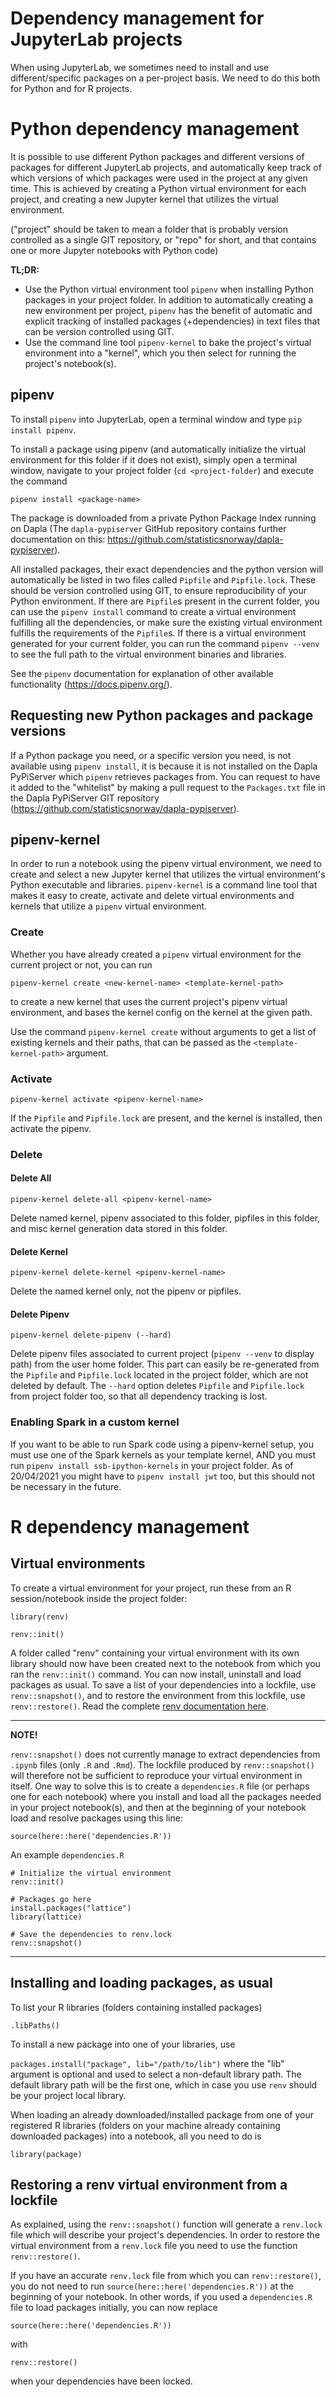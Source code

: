 # Dependency management for JupyterLab projects
When using JupyterLab, we sometimes need to install and use different/specific packages on a per-project basis. We need to do this both for Python and for R projects.

# Python dependency management

It is possible to use different Python packages and different versions of packages for different JupyterLab projects, and automatically keep track of which versions of which packages were used in the project at any given time. This is achieved by creating a Python virtual environment for each project, and creating a new Jupyter kernel that utilizes the virtual environment. 

("project" should be taken to mean a folder that is probably version controlled as a single GIT repository, or "repo" for short, and that contains one or more Jupyter notebooks with Python code)

**TL;DR:** 
- Use the Python virtual environment tool `pipenv` when installing Python packages in your project folder. In addition to automatically creating a new environment per project, `pipenv` has the benefit of automatic and explicit tracking of installed packages (+dependencies) in text files that can be version controlled using GIT.
- Use the command line tool `pipenv-kernel` to bake the project's virtual environment into a "kernel", which you then select for running the project's notebook(s).

## pipenv

To install `pipenv` into JupyterLab, open a terminal window and type `pip install pipenv`.

To install a package using pipenv (and automatically initialize the virtual environment for this folder if it does not exist), simply open a terminal window, navigate to your project folder (`cd <project-folder`) and execute the command

`pipenv install <package-name>`

The package is downloaded from a private Python Package Index running on Dapla (The `dapla-pypiserver` GitHub repository contains further documentation on this: https://github.com/statisticsnorway/dapla-pypiserver).

All installed packages, their exact dependencies and the python version will automatically be listed in two files called `Pipfile` and `Pipfile.lock`. These should be version controlled using GIT, to ensure reproducibility of your Python environment. If there are `Pipfile`s present in the current folder, you can use the `pipenv install` command to create a virtual environment fulfilling all the dependencies, or make sure the existing virtual environment fulfills the requirements of the `Pipfile`s. If there is a virtual environment generated for your current folder, you can run the command `pipenv --venv` to see the full path to the virtual environment binaries and libraries.

See the `pipenv` documentation for explanation of other available functionality (https://docs.pipenv.org/).

## Requesting new Python packages and package versions

If a Python package you need, or a specific version you need, is not available using `pipenv install`, it is because it is not installed on the Dapla PyPiServer which `pipenv` retrieves packages from. You can request to have it added to the "whitelist" by making a pull request to the `Packages.txt` file in the Dapla PyPiServer GIT repository (https://github.com/statisticsnorway/dapla-pypiserver).

## pipenv-kernel

In order to run a notebook using the pipenv virtual environment, we need to create and select a new Jupyter kernel that utilizes the virtual environment's Python executable and libraries. `pipenv-kernel` is a command line tool that makes it easy to create, activate and delete virtual environments and kernels that utilize a `pipenv` virtual environment.

### Create

Whether you have already created a `pipenv` virtual environment for the current project or not, you can run

`pipenv-kernel create <new-kernel-name> <template-kernel-path>` 

to create a new kernel that uses the current project's pipenv virtual environment, and bases the kernel config on the kernel at the given path.

Use the command `pipenv-kernel create` without arguments to get a list of existing kernels and their paths, that can be passed as the `<template-kernel-path>` argument.

### Activate

`pipenv-kernel activate <pipenv-kernel-name>`

If the `Pipfile` and `Pipfile.lock` are present, and the kernel is installed, then activate the pipenv.

### Delete

#### Delete All

`pipenv-kernel delete-all <pipenv-kernel-name>`

Delete named kernel, pipenv associated to this folder, pipfiles in this folder, and misc kernel generation data stored in this folder.

#### Delete Kernel

`pipenv-kernel delete-kernel <pipenv-kernel-name>`

Delete the named kernel only, not the pipenv or pipfiles.

#### Delete Pipenv

`pipenv-kernel delete-pipenv (--hard)`

Delete pipenv files associated to current project (`pipenv --venv` to display path) from the user home folder. This part can easily be re-generated from the `Pipfile` and `Pipfile.lock` located in the project folder, which are not deleted by default.
The `--hard` option deletes `Pipfile` and `Pipfile.lock` from project folder too, so that all dependency tracking is lost.

### Enabling Spark in a custom kernel

If you want to be able to run Spark code using a pipenv-kernel setup, you must use one of the Spark kernels as your template kernel, AND you must run `pipenv install ssb-ipython-kernels` in your project folder. As of 20/04/2021 you might have to `pipenv install jwt` too, but this should not be necessary in the future.

# R dependency management

## Virtual environments

To create a virtual environment for your project, run these from an R session/notebook inside the project folder:

`library(renv)`

`renv::init()`

A folder called "renv" containing your virtual environment with its own library should now have been created next to the notebook from which you ran the `renv::init()` command. You can now install, uninstall and load packages as usual. To save a list of your dependencies into a lockfile, use `renv::snapshot()`, and to restore the environment from this lockfile, use `renv::restore()`. Read the complete [renv documentation here](https://rstudio.github.io/renv/articles/renv.html). 

---
**NOTE!**

`renv::snapshot()` does not currently manage to extract dependencies from `.ipynb` files (only `.R` and `.Rmd`). The lockfile produced by `renv::snapshot()` will therefore not be sufficient to reproduce your virtual environment in itself. One way to solve this is to create a `dependencies.R` file (or perhaps one for each notebook) where you install and load all the packages needed in your project notebook(s), and then at the beginning of your notebook load and resolve packages using this line:

`source(here::here('dependencies.R'))`

An example `dependencies.R`

```
# Initialize the virtual environment
renv::init()

# Packages go here
install.packages("lattice")
library(lattice)

# Save the dependencies to renv.lock
renv::snapshot()

```

---

## Installing and loading packages, as usual

To list your R libraries (folders containing installed packages)

`.libPaths()`

To install a new package into one of your libraries, use

`packages.install("package", lib="/path/to/lib")` where the "lib" argument is optional and used to select a non-default library path. The default library path will be the first one, which in case you use `renv` should be your project local library.

When loading an already downloaded/installed package from one of your registered R libraries (folders on your machine already containing downloaded packages) into a notebook, all you need to do is

`library(package)`

## Restoring a renv virtual environment from a lockfile

As explained, using the `renv::snapshot()` function will generate a `renv.lock` file which will describe your project's dependencies. In order to restore the virtual environment from a `renv.lock` file you need to use the function `renv::restore()`.

If you have an accurate `renv.lock` file from which you can `renv::restore()`, you do not need to run `source(here::here('dependencies.R'))` at the beginning of your notebook. In other words, if you used a `dependencies.R` file to load packages initially, you can now replace

`source(here::here('dependencies.R'))`

with

`renv::restore()`

when your dependencies have been locked.
